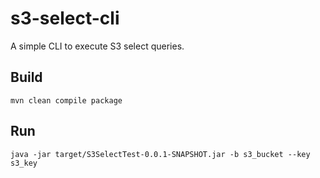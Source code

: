 # s3-select-cli

A simple CLI to execute S3 select queries.

## Build
```
mvn clean compile package
```
## Run
```
java -jar target/S3SelectTest-0.0.1-SNAPSHOT.jar -b s3_bucket --key s3_key
```
